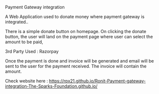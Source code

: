 Payment Gateway integration

A Web Application used to donate money where payment gateway is integrated..

There is a simple donate button on homepage. On clicking the donate button, the user will land on the payment page where user can select the amount to be paid,

3rd Party Used : Razorpay

Once the payment is done and invoice will be generated and email will be sent to the user for the payment received. The invoice will contain the amount.

Check website here : https://rpx21.github.io/Ronit-Payment-gateway-integration-The-Sparks-Foundation.github.io/
